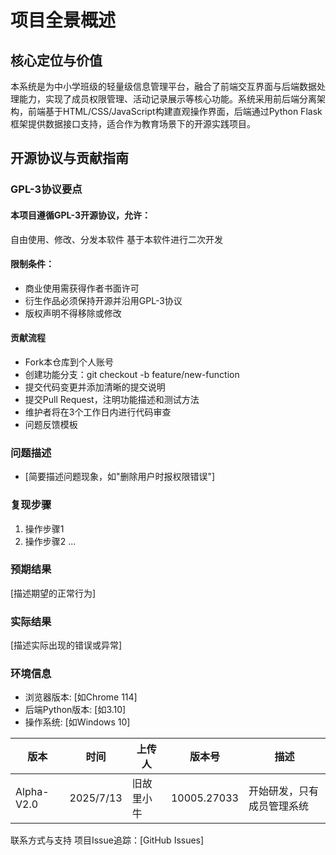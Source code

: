# 项目全景概述
## 核心定位与价值
本系统是为中小学班级的轻量级信息管理平台，融合了前端交互界面与后端数据处理能力，实现了成员权限管理、活动记录展示等核心功能。系统采用前后端分离架构，前端基于HTML/CSS/JavaScript构建直观操作界面，后端通过Python Flask框架提供数据接口支持，适合作为教育场景下的开源实践项目。

## 开源协议与贡献指南
### GPL-3协议要点
#### 本项目遵循GPL-3开源协议，允许：
自由使用、修改、分发本软件
基于本软件进行二次开发

#### 限制条件：
- 商业使用需获得作者书面许可
- 衍生作品必须保持开源并沿用GPL-3协议
- 版权声明不得移除或修改

#### 贡献流程
- Fork本仓库到个人账号
- 创建功能分支：git checkout -b feature/new-function
- 提交代码变更并添加清晰的提交说明
- 提交Pull Request，注明功能描述和测试方法
- 维护者将在3个工作日内进行代码审查
- 问题反馈模板

### 问题描述
- [简要描述问题现象，如"删除用户时报权限错误"]

### 复现步骤
1. 操作步骤1
2. 操作步骤2
...

### 预期结果
[描述期望的正常行为]

### 实际结果
[描述实际出现的错误或异常]

### 环境信息
- 浏览器版本: [如Chrome 114]
- 后端Python版本: [如3.10]
- 操作系统: [如Windows 10]

| 版本 | 时间 | 上传人 | 版本号 | 描述 |
| ------------ | ------------ | ------------ | ------------ | ------------ |
| Alpha-V2.0 | 2025/7/13 | 旧故里小牛 | 10005.27033 | 开始研发，只有成员管理系统 |

联系方式与支持
项目Issue追踪：[GitHub Issues]
